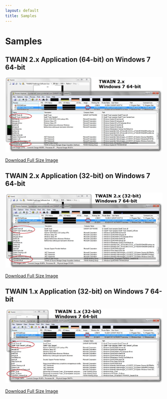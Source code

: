 ```yaml
---
layout: default
title: Samples
---
```

# Samples
## **TWAIN 2.x Application (64-bit) on Windows 7 64-bit**
![](./content/Samples_sample2-64.jpg)

[Download Full Size Image](./content/Samples_sample2-64.jpg)
## **TWAIN 2.x Application (32-bit) on Windows 7 64-bit**
![](content/Samples_sample2-wow64.jpg)

[Download Full Size Image](./content/Samples_sample2-wow64.jpg)
## **TWAIN 1.x Application (32-bit) on Windows 7 64-bit**
![](./content/Samples_sample1-wow64.jpg)

[Download Full Size Image](./content/Samples_sample1-wow64.jpg)
